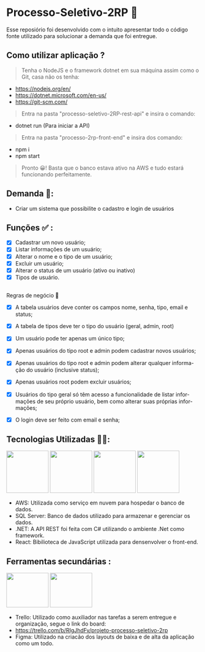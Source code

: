 # Processo-Seletivo-2RP 🔵
Esse reposiório foi desenvolvido com o intuito apresentar todo o código fonte utilizado para solucionar a demanda que foi entregue. 

## Como utilizar aplicação ? 
> Tenha o NodeJS e o framework dotnet em sua máquina assim como o Git, casa não os tenha:
 - https://nodejs.org/en/
 - https://dotnet.microsoft.com/en-us/
 - https://git-scm.com/
 
 > Entra na pasta "processo-seletivo-2RP-rest-api" e insira o comando:
 - dotnet run (Para iniciar a API)
 
 > Entra na pasta "processo-2rp-front-end" e insira dos comando:
 - npm i
 - npm start
 
> Pronto 😀! Basta que o banco estava ativo na AWS e tudo estará funcionando perfeitamente.

## Demanda 🤔: 
- Criar um sistema que possibilite o cadastro e login de usuários

## Funções ✅ :
- [x] Cadastrar um novo usuário;
- [x] Listar informações de um usuário;
- [x] Alterar o nome e o tipo de um usuário;
- [x] Excluir um usuário;
- [x] Alterar o status de um usuário (ativo ou inativo)
- [x] Tipos de usuário.

##
Regras de negócio 🥇
- [x] A tabela usuários deve conter os campos nome, senha, tipo, email e
status;
- [x] A tabela de tipos deve ter o tipo do usuário (geral, admin, root)
- [x] Um usuário pode ter apenas um único tipo;
- [x] Apenas usuários do tipo root e admin podem cadastrar novos usuários;
- [x] Apenas usuários do tipo root e admin podem alterar qualquer informa-
  ção do usuário (inclusive status);
- [x] Apenas usuários root podem excluir usuários;
- [x] Usuários do tipo geral só têm acesso a funcionalidade de listar infor-
mações de seu próprio usuário, bem como alterar suas próprias infor-
mações;
- [x] O login deve ser feito com email e senha;


## Tecnologias Utilizadas 👨‍💻:
<p float="left">
<img src="https://cdn.jsdelivr.net/gh/devicons/devicon/icons/amazonwebservices/amazonwebservices-plain-wordmark.svg" width=110 height=110 />
<img src="https://cdn.jsdelivr.net/gh/devicons/devicon/icons/microsoftsqlserver/microsoftsqlserver-plain-wordmark.svg" width=110 height=110/>
<img src="https://cdn.jsdelivr.net/gh/devicons/devicon/icons/dotnetcore/dotnetcore-original.svg" width=110 height=110 />
<img src="https://cdn.jsdelivr.net/gh/devicons/devicon/icons/react/react-original.svg"  width=110 height=110 />    
</p>


- AWS: Utilizada como serviço em nuvem para hospedar o banco de dados. 
- SQL Server: Banco de dados utilizado para armazenar e gerenciar os dados.
- .NET: A API REST foi feita com C# utilizando o ambiente .Net como framework.
- React: Bibilioteca de JavaScript utilizada para densenvolver o front-end.


## Ferramentas secundárias  :
<p float="left">
 <img src="https://cdn.jsdelivr.net/gh/devicons/devicon/icons/trello/trello-plain.svg" width=110 height=90/>
 <img src="https://cdn.jsdelivr.net/gh/devicons/devicon/icons/figma/figma-original.svg" width=110 height=90/>
</p>

- Trello: Utilizado como auxiliador nas tarefas a serem entregue e organização, segue o link do board: 
- https://trello.com/b/RIgJhdFv/projeto-processo-seletivo-2rp 
- Figma: Utilizado na criacão dos layouts de baixa e de alta da aplicação como um todo.

